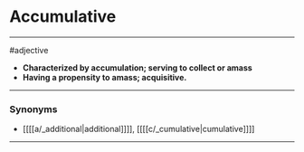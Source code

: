 # Accumulative
---
#adjective
- **Characterized by accumulation; serving to collect or amass**
- **Having a propensity to amass; acquisitive.**
---
### Synonyms
- [[[[a/_additional|additional]]]], [[[[c/_cumulative|cumulative]]]]
---
